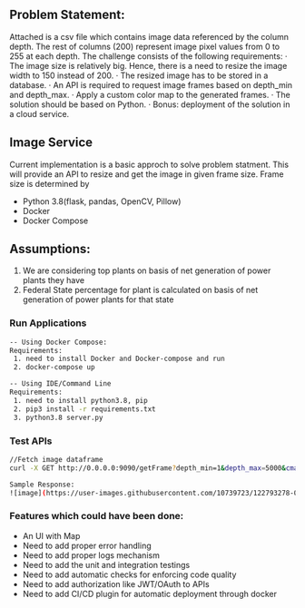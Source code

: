 ## Problem Statement:

Attached is a csv file which contains image data referenced by the column depth. The rest of columns
(200) represent image pixel values from 0 to 255 at each depth.
The challenge consists of the following requirements:
· The image size is relatively big. Hence, there is a need to resize the image width to 150 instead of
200.
· The resized image has to be stored in a database.
· An API is required to request image frames based on depth_min and depth_max.
· Apply a custom color map to the generated frames.
· The solution should be based on Python.
· Bonus: deployment of the solution in a cloud service.



## Image Service

Current implementation is a basic approch to solve problem statment. This will provide an API to resize and get the image in given frame size.
Frame size is determined by

 - Python 3.8(flask, pandas, OpenCV, Pillow)
 - Docker
 - Docker Compose

## Assumptions:
1. We are considering top plants on basis of net generation of power plants they have
2. Federal State percentage for plant is calculated on basis of net generation of power plants for that state

### Run Applications

```bash
-- Using Docker Compose:
Requirements:
 1. need to install Docker and Docker-compose and run
 2. docker-compose up
```
```bash
-- Using IDE/Command Line
Requirements:
 1. need to install python3.8, pip
 2. pip3 install -r requirements.txt
 3. python3.8 server.py
```

### Test APIs
```bash
//Fetch image dataframe
curl -X GET http://0.0.0.0:9090/getFrame?depth_min=1&depth_max=5000&cmap=gray

Sample Response:
![image](https://user-images.githubusercontent.com/10739723/122793278-0ee54580-d2cc-11eb-8e98-2b8bc5f30739.png)

```

### Features which could have been done:
- An UI with Map 
- Need to add proper error handling
- Need to add proper logs mechanism
- Need to add the unit and integration testings
- Need to add automatic checks for enforcing code quality
- Need to add  authorization like JWT/OAuth to APIs
- Need to add CI/CD plugin for automatic deployment through docker

